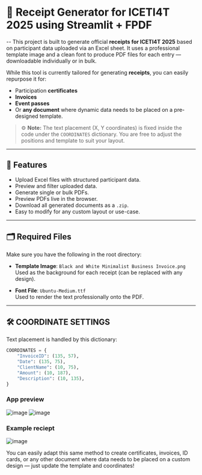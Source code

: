 # 🧾 Receipt Generator for ICETI4T 2025 using Streamlit + FPDF
--
This project is built to generate official **receipts for ICETI4T 2025** based on participant data uploaded via an Excel sheet. It uses a professional template image and a clean font to produce PDF files for each entry — downloadable individually or in bulk.

While this tool is currently tailored for generating **receipts**, you can easily repurpose it for:
- Participation **certificates**
- **Invoices**
- **Event passes**
- Or **any document** where dynamic data needs to be placed on a pre-designed template.

> ⚙️ **Note:** The text placement (X, Y coordinates) is fixed inside the code under the `COORDINATES` dictionary. You are free to adjust the positions and template to suit your layout.

---

## 💼 Features

- Upload Excel files with structured participant data.
- Preview and filter uploaded data.
- Generate single or bulk PDFs.
- Preview PDFs live in the browser.
- Download all generated documents as a `.zip`.
- Easy to modify for any custom layout or use-case.

---

## 🗂 Required Files

Make sure you have the following in the root directory:

- **Template Image**: `Black and White Minimalist Business Invoice.png`  
  Used as the background for each receipt (can be replaced with any design).

- **Font File**: `Ubuntu-Medium.ttf`  
  Used to render the text professionally onto the PDF.

---

## 🛠 COORDINATE SETTINGS

Text placement is handled by this dictionary:

```python
COORDINATES = {
    "InvoiceID": (135, 57),
    "Date": (135, 75),
    "ClientName": (10, 75),
    "Amount": (10, 187),
    "Description": (10, 135),
}
```
### App preview
![image](https://github.com/user-attachments/assets/c4f1547b-404b-4847-a44c-ee0b36162698)
![image](https://github.com/user-attachments/assets/a9ffbc67-9bc7-4769-9ee1-32a67db350d1)

### Example reciept
![image](https://github.com/user-attachments/assets/18da7a61-6993-4afa-8364-e0feb366e3b0)

You can easily adapt this same method to create certificates, invoices, ID cards, or any other document where data needs to be placed on a custom design — just update the template and coordinates!
